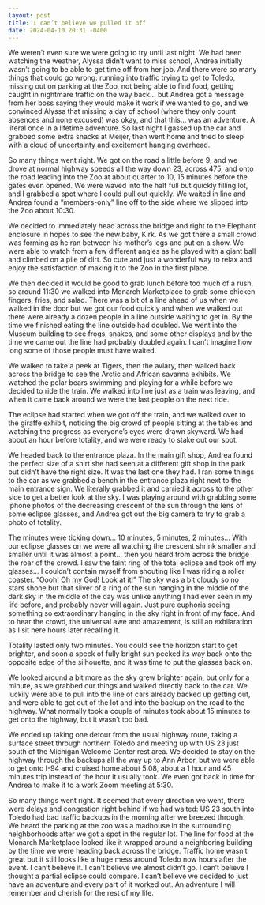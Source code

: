 ```yaml
---
layout: post
title: I can’t believe we pulled it off
date: 2024-04-10 20:31 -0400
---
```

We weren’t even sure we were going to try until last night. We had been watching the weather, Alyssa didn’t want to miss school, Andrea initially wasn’t going to be able to get time off from her job. And there were so many things that could go wrong: running into traffic trying to get to Toledo, missing out on parking at the Zoo, not being able to find food, getting caught in nightmare traffic on the way back… but Andrea got a message from her boss saying they would make it work if we wanted to go, and we convinced Alyssa that missing a day of school (where they only count absences and none excused) was okay, and that this… was an adventure. A literal once in a lifetime adventure. So last night I gassed up the car and grabbed some extra snacks at Meijer, then went home and tried to sleep with a cloud of uncertainty and excitement hanging overhead.

So many things went right. We got on the road a little before 9, and we drove at normal highway speeds all the way down 23, across 475, and onto the road leading into the Zoo at about quarter to 10, 15 minutes before the gates even opened. We were waved into the half full but quickly filling lot, and I grabbed a spot where I could pull out quickly. We waited in line and Andrea found a “members-only” line off to the side where we slipped into the Zoo about 10:30.

We decided to immediately head across the bridge and right to the Elephant enclosure in hopes to see the new baby, Kirk. As we got there a small crowd was forming as he ran between his mother’s legs and put on a show. We were able to watch from a few different angles as he played with a giant ball and climbed on a pile of dirt. So cute and just a wonderful way to relax and enjoy the satisfaction of making it to the Zoo in the first place.

We then decided it would be good to grab lunch before too much of a rush, so around 11:30 we walked into Monarch Marketplace to grab some chicken fingers, fries, and salad. There was a bit of a line ahead of us when we walked in the door but we got our food quickly and when we walked out there were already a dozen people in a line outside waiting to get in. By the time we finished eating the line outside had doubled. We went into the Museum building to see frogs, snakes, and some other displays and by the time we came out the line had probably doubled again. I can’t imagine how long some of those people must have waited.

We walked to take a peek at Tigers, then the aviary, then walked back across the bridge to see the Arctic and African savanna exhibits. We watched the polar bears swimming and playing for a while before we decided to ride the train. We walked into line just as a train was leaving, and when it came back around we were the last people on the next ride.

The eclipse had started when we got off the train, and we walked over to the giraffe exhibit, noticing the big crowd of people sitting at the tables and watching the progress as everyone’s eyes were drawn skyward. We had about an hour before totality, and we were ready to stake out our spot.

We headed back to the entrance plaza. In the main gift shop, Andrea found the perfect size of a shirt she had seen at a different gift shop in the park but didn’t have the right size. It was the last one they had. I ran some things to the car as we grabbed a bench in the entrance plaza right next to the main entrance sign. We literally grabbed it and carried it across to the other side to get a better look at the sky. I was playing around with grabbing some iphone photos of the decreasing crescent of the sun through the lens of some eclipse glasses, and Andrea got out the big camera to try to grab a photo of totality.

The minutes were ticking down… 10 minutes, 5 minutes, 2 minutes… With our eclipse glasses on we were all watching the crescent shrink smaller and smaller until it was almost a point… then you heard from across the bridge the roar of the crowd. I saw the faint ring of the total eclipse and took off my glasses… I couldn’t contain myself from shouting like I was riding a roller coaster. “Oooh! Oh my God! Look at it!” The sky was a bit cloudy so no stars shone but that sliver of a ring of the sun hanging in the middle of the dark sky in the middle of the day was unlike anything I had ever seen in my life before, and probably never will again. Just pure euphoria seeing something so extraordinary hanging in the sky right in front of my face. And to hear the crowd, the universal awe and amazement, is still an exhilaration as I sit here hours later recalling it.

Totality lasted only two minutes. You could see the horizon start to get brighter, and soon a speck of fully bright sun peeked its way back onto the opposite edge of the silhouette, and it was time to put the glasses back on.

We looked around a bit more as the sky grew brighter again, but only for a minute, as we grabbed our things and walked directly back to the car. We luckily were able to pull into the line of cars already backed up getting out, and were able to get out of the lot and into the backup on the road to the highway. What normally took a couple of minutes took about 15 minutes to get onto the highway, but it wasn’t too bad.

We ended up taking one detour from the usual highway route, taking a surface street through northern Toledo and meeting up with US 23 just south of the Michigan Welcome Center rest area. We decided to stay on the highway through the backups all the way up to Ann Arbor, but we were able to get onto I-94 and cruised home about 5:08, about a 1 hour and 45 minutes trip instead of the hour it usually took. We even got back in time for Andrea to make it to a work Zoom meeting at 5:30.

So many things went right. It seemed that every direction we went, there were delays and congestion right behind if we had waited: US 23 south into Toledo had bad traffic backups in the morning after we breezed through. We heard the parking at the zoo was a madhouse in the surrounding neighborhoods after we got a spot in the regular lot. The line for food at the Monarch Marketplace looked like it wrapped around a neighboring building by the time we were heading back across the bridge. Traffic home wasn’t great but it still looks like a huge mess around Toledo now hours after the event.
I can’t believe it. I can’t believe we almost didn’t go. I can’t believe I thought a partial eclipse could compare. I can’t believe we decided to just have an adventure and every part of it worked out. An adventure I will remember and cherish for the rest of my life.
